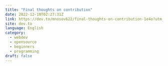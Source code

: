 ```yaml
---
title: "Final thoughts on contribution"
date: 2022-12-10T02:27:31Z
link: https://dev.to/mnosov622/final-thoughts-on-contribution-1e4o?utm_medium=RSS&utm_source=news.12bit.vn
site: dev.to
language: English
category:
  - webdev
  - opensource
  - beginners
  - programming
draft: false
---
```

